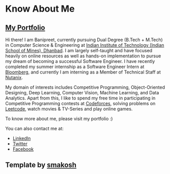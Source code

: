 # Know About Me
## [My Portfolio](https://myportfolio.banipreetr.vercel.app/)

Hi there! I am Banipreet, currently pursuing Dual Degree (B.Tech + M.Tech) in Computer Science & Engineering at [Indian Institute of Technology (Indian School of Mines), Dhanbad](https://www.iitism.ac.in/).
I am largely self-taught and have focused heavily on online resources as well as hands-on implementation to pursue my dream of becoming a successful Software Engineer. I have recently completed my summer internship as a Software Engineer Intern at [Bloomberg](https://www.techatbloomberg.com/), and currently I am interning as a Member of Technical Staff at [Nutanix](https://www.nutanix.com/theforecastbynutanix/technology).

My domain of interests includes Competitive Programming, Object-Oriented Designing, Deep Learning, Computer Vision, Machine Learning, and Data Analytics. Apart from this, I like to spend my free time in participating in Competitive Programming contests at [Codeforces](https://codeforces.com/), solving problems on [Leetcode](https://leetcode.com/), watch movies & TV-Series and play online games.

To know more about me, please visit my portfolio :)

You can also contact me at:
* [LinkedIn](https://www.linkedin.com/in/banipreet-raheja/)
* [Twitter](https://twitter.com/bani_raheja)
* [Facebook](https://www.facebook.com/banipreet.raheja/)

## Template by [smakosh](https://smakosh.com/)


